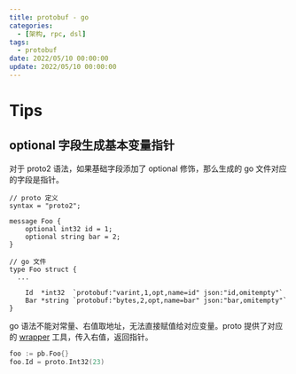```yaml
---
title: protobuf - go
categories: 
  - [架构, rpc, dsl]
tags:
  - protobuf
date: 2022/05/10 00:00:00
update: 2022/05/10 00:00:00
---
```


# Tips

## optional 字段生成基本变量指针

对于 proto2 语法，如果基础字段添加了 optional 修饰，那么生成的 go 文件对应的字段是指针。

```shell
// proto 定义
syntax = "proto2";

message Foo {
    optional int32 id = 1;
    optional string bar = 2;
}

// go 文件
type Foo struct {
  ...
  
	Id  *int32  `protobuf:"varint,1,opt,name=id" json:"id,omitempty"`
	Bar *string `protobuf:"bytes,2,opt,name=bar" json:"bar,omitempty"`
}
```

go 语法不能对常量、右值取地址，无法直接赋值给对应变量。proto 提供了对应的 [wrapper](https://github.com/golang/protobuf/blob/ae97035608a719c7a1c1c41bed0ae0744bdb0c6f/proto/wrappers.go#L19) 工具，传入右值，返回指针。

```go
foo := pb.Foo{}
foo.Id = proto.Int32(23)
```


